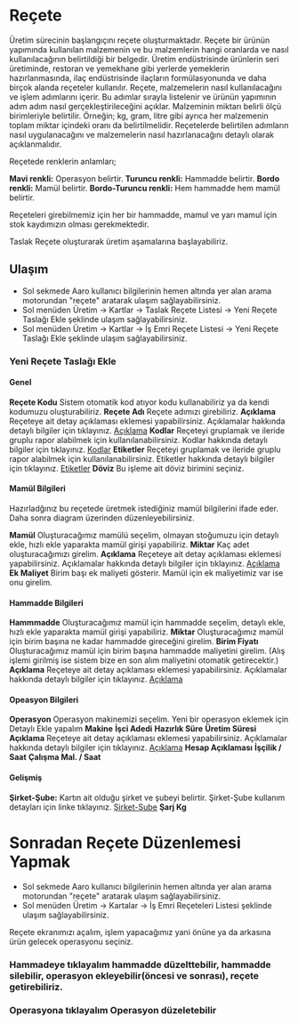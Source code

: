 
# Reçete

Üretim sürecinin başlangıçını reçete oluşturmaktadır. 
Reçete bir ürünün yapımında kullanılan malzemenin ve bu malzemlerin hangi oranlarda ve nasıl kullanılacağının belirtildiği bir belgedir.
Üretim endüstrisinde ürünlerin seri üretiminde, restoran ve yemekhane gibi yerlerde yemeklerin hazırlanmasında, ilaç endüstrisinde ilaçların formülasyonunda ve daha birçok alanda reçeteler kullanılır.
Reçete, malzemelerin nasıl kullanılacağını ve işlem adımlarını içerir. 
Bu adımlar sırayla listelenir ve ürünün yapımının adım adım nasıl gerçekleştirileceğini açıklar.
Malzeminin miktarı belirli ölçü birimleriyle belirtilir. Örneğin; kg, gram, litre gibi ayrıca her malzemenin toplam miktar içindeki oranı da belirtilmelidir.
Reçetelerde belirtilen adımların nasıl uygulanacağını ve malzemelerin nasıl hazırlanacağını detaylı olarak açıklanmalıdır.

Reçetede renklerin anlamları;

**Mavi renkli:** Operasyon belirtir.
**Turuncu renkli:** Hammadde belirtir.
**Bordo renkli:** Mamül belirtir.
**Bordo-Turuncu renkli:** Hem hammadde hem mamül belirtir.

Reçeteleri girebilmemiz için her bir hammadde, mamul ve yarı mamul için stok kaydımızın olması gerekmektedir.

Taslak Reçete oluşturarak üretim aşamalarına başlayabiliriz.

## Ulaşım

- Sol sekmede Aaro kullanıcı bilgilerinin hemen altında yer alan arama motorundan "reçete" aratarak ulaşım sağlayabilirsiniz.
- Sol menüden Üretim -> Kartlar -> Taslak Reçete Listesi -> Yeni Reçete Taslağı Ekle şeklinde ulaşım sağlayabilirsiniz.
- Sol menüden Üretim -> Kartlar -> İş Emri Reçete Listesi -> Yeni Reçete Taslağı Ekle şeklinde ulaşım sağlayabilirsiniz.

### Yeni Reçete Taslağı Ekle

#### Genel

**Reçete Kodu** Sistem otomatik kod atıyor kodu kullanabiliriz ya da kendi kodumuzu oluşturabiliriz.
**Reçete Adı** Reçete adımızı girebiliriz.
**Açıklama** Reçeteye ait detay açıklaması eklemesi yapabilirsiniz. Açıklamalar hakkında detaylı bilgiler için tıklayınız. [Açıklama](/TemelOzellikler/Aciklama.md "Açıklama")
**Kodlar** Reçeteyi gruplamak ve ileride gruplu rapor alabilmek için kullanılanabilirsiniz. Kodlar hakkında detaylı bilgiler için tıklayınız. [Kodlar](/TemelOzellikler/Kodlar.md "Kodlar")
**Etiketler** Reçeteyi gruplamak ve ileride gruplu rapor alabilmek için kullanılanabilirsiniz. Etiketler hakkında detaylı bilgiler için tıklayınız. [Etiketler](/TemelOzellikler/Etiketler.md "Etiketler")
**Döviz** Bu işleme ait döviz birimini seçiniz.

#### Mamül Bilgileri

Hazırladğınız bu reçetede üretmek istediğiniz mamül bilgilerini ifade eder. Daha sonra diagram üzerinden düzenleyebilirsiniz.

**Mamül** Oluşturacağımız mamülü seçelim, olmayan stoğumuzu için detaylı ekle, hızlı ekle yaparakta mamül girişi yapabiliriz.
**Miktar** Kaç adet oluşturacağımızı girelim.
**Açıklama** Reçeteye ait detay açıklaması eklemesi yapabilirsiniz. Açıklamalar hakkında detaylı bilgiler için tıklayınız. [Açıklama](/TemelOzellikler/Aciklama.md "Açıklama")
**Ek Maliyet** Birim başı ek maliyeti gösterir. Mamül için ek maliyetimiz var ise onu girelim.

#### Hammadde Bilgileri

**Hammmadde** Oluşturacağımız mamül için hammadde seçelim, detaylı ekle, hızlı ekle yaparakta mamül girişi yapabiliriz.
**Miktar** Oluşturacağımız mamül için birim başına ne kadar hammadde gireceğini girelim. 
**Birim Fiyatı** Oluşturacağımız mamül için birim başına hammadde maliyetini girelim. (Alış işlemi girilmiş ise sistem bize en son alım maliyetini otomatik getirecektir.)
**Açıklama** Reçeteye ait detay açıklaması eklemesi yapabilirsiniz. Açıklamalar hakkında detaylı bilgiler için tıklayınız. [Açıklama](/TemelOzellikler/Aciklama.md "Açıklama")

#### Opeasyon Bilgileri

**Operasyon** Operasyon makinemizi seçelim. Yeni bir operasyon eklemek için Detaylı Ekle yapalım 
**Makine**
**İşci Adedi**
**Hazırlık Süre**
**Üretim Süresi**
**Açıklama** Reçeteye ait detay açıklaması eklemesi yapabilirsiniz. Açıklamalar hakkında detaylı bilgiler için tıklayınız. [Açıklama](/TemelOzellikler/Aciklama.md "Açıklama")
**Hesap Açıklaması**
**İşçilik / Saat**
**Çalışma Mal. / Saat**

#### Gelişmiş

**Şirket-Şube:** Kartın ait olduğu şirket ve şubeyi belirtir. Şirket-Şube kullanım detayları için linke tıklayınız. [Şirket-Şube](/TemelOzellikler/SirketSubeKart.md "Şirket-Şube")
**Şarj Kg**


# Sonradan Reçete Düzenlemesi Yapmak 

- Sol sekmede Aaro kullanıcı bilgilerinin hemen altında yer alan arama motorundan "reçete" aratarak ulaşım sağlayabilirsiniz.
- Sol menüden Üretim -> Kartalar -> İş Emri Reçeteleri Listesi şeklinde ulaşım sağlayabilirsiniz. 

Reçete ekranımızı açalım, işlem yapacağımız yani önüne ya da arkasına ürün gelecek operasyonu seçiniz. 

### Hammadeye tıklayalım hammadde düzelttebilir, hammadde silebilir, operasyon ekleyebilir(öncesi ve sonrası), reçete getirebiliriz.

### Operasyona tıklayalım Operasyon düzeletebilir